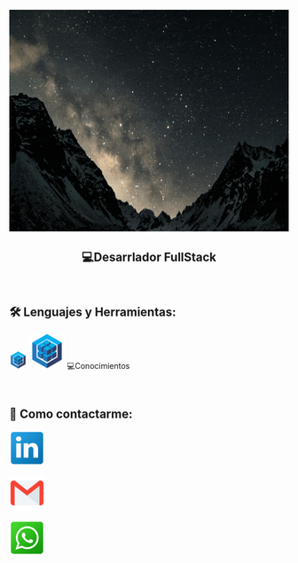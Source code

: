 <p>
<a >
<img height="400px" width="100%" src="https://github.com/FerreyraLautaro/FerreyraLautaro/blob/master/assets/holaMundo-dev.gif"/>
</a>
</p>

<h2 align="center">
  💻Desarrlador FullStack
</h2>

&nbsp;&nbsp;

## 🛠 Lenguajes y Herramientas:

<p  width='40%' align="center">

<a><img src="https://github.com/FerreyraLautaro/FerreyraLautaro/blob/master/icons/sequelize32px.png"></a>
<a><img src="https://github.com/FerreyraLautaro/FerreyraLautaro/blob/master/icons/sequelize64px.png"></a>
💻Conocimientos

</p>

&nbsp;

## 📎 Como contactarme:

<p>

<span>

[![](https://github.com/FerreyraLautaro/FerreyraLautaro/blob/master/icons/link.png)](https://www.linkedin.com/in/lautaro-ferreyra-6713201ba/)
</span>
<span>

[![](https://github.com/FerreyraLautaro/FerreyraLautaro/blob/master/icons/gmail.png)](mailto:ferreyralautaro69@gmail.com)
</span>
<span>

[![](https://github.com/FerreyraLautaro/FerreyraLautaro/blob/master/icons/wsp.png)](https://api.whatsapp.com/send?phone=3513348627)
</span>

</p>
